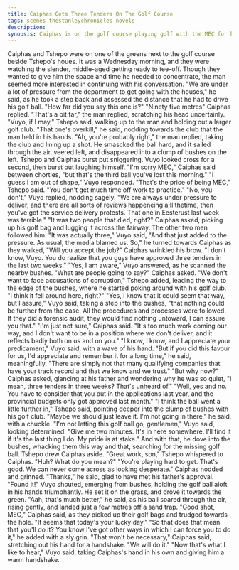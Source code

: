 ```yaml
---
title: Caiphas Gets Three Tenders On The Golf Course
tags: scenes thestanleychronicles novels 
description: 
synopsis: Caiphas is on the golf course playing golf with the MEC for human settlements, and the MEC is practically begging him to accept the 3 tenders. ENDS WITH CAIPHAS agreeing to do the jobs.
---
```


Caiphas and Tshepo were on one of the greens next to the golf course beside Tshepo's houes. It was a Wednesday morning, and they were watching the slender, middle-aged getting ready to tee-off. Though they wanted to give him the space and time he needed to concentrate, the man seemed more interested in continuing with his conversation.
"We are under a lot of pressure from the department to get going with the houses," he said, as he took a step back and assessed the distance that he had to drive his golf ball. "How far did you say this one is?"
"Ninety five metres" Caiphas replied.
"That's a bit far," the man replied, scratching his head uncertainly.
"Vuyo, if I may," Tshepo said, walking up to the man and holding out a larger golf club. "That one's overkill," he said, nodding towards the club that the man held in his hands.
"Ah, you're probably right," the man replied, taking the club and lining up a shot. He smascked the ball hard, and it sailed through the air, veered left, and disappeared into a clump of bushes on the left. Tshepo and Caiphas burst put sniggering. Vuyo looked cross for a second, then burst out laughing himself.
"I'm sorry MEC," Caiphas said between chortles, "but that's the third ball you've lost this morning."
"I guess I am out of shape," Vuyo responded.
"That's the price of being MEC," Tshepo said. "You don't get much time off work to practice."
"No, you don't," Vuyo replied, nodding sagely. "We are always under pressure to deliver, and there are all sorts of reviews happeneing a;ll thetime, then you've got the service delivery protests. That one in Eesterust last week was terrible."
"It was two people that died, right?" Caiphas asked, picking up his golf bag and lugging it across the fairway. The other two men followed him.
"It was actually three," Vuyo said, "And that just added to the pressure. As usual, the media blamed us. So," he turned towards Caiphas as they walked, "Will you accept the job?"
Caiphas wrinkled his brow. "I don't know, Vuyo. You do realize that you guys have approved three tenders in the last two weeks."
"Yes, I am aware," Vuyo answered, as he scanned the nearby bushes.
"What are people going to say?" Caiphas asked.
"We don't want to face accusations of corruption," Tshepo added, leading the way to the edge of the bushes, where he started poking around with his golf club. "I think it fell around here, right?"
"Yes, I know that it could seem that way, but I assure," Vuyo said, taking a step into the bushes, "that nothing could be further from the case. All the procedures and processes were followed. If they did a forensic audit, they would find nothing untoward, I can assure you that."
"I'm just not sure," Caiphas said. "It's too much work coming our way, and I don't want to be in a position where we don't deliver, and it reflects badly both on us and on you."
"I know, I know, and I appreciate your predicament," Vuyo said, with a wave of his hand. "But if you did this favour for us, I'd appreciate and remember it for a long time," he said, meaningfully. "There are simply not that many qualifying companies that have your track record and that we know and we trust."
"But why now?" Caiphas asked, glancing at his father and wondering why he was so quiet, "I mean, three tenders in three weeks? That's unheard of."
"Well, yes and no. You have to consider that you put in the applications last year, and the provincial budgets only got approved last month."
"I think the ball went a little further in," Tshepo said, pointing deeper into the clump of bushes with his golf club. "Maybe we should just leave it. I'm not going in there," he said, with a chuckle.
"I'm not letting this golf ball go, gentlemen," Vuyo said, looking determined. "Give me two minutes. It's in here somewhere. I'll find it if it's the last thing I do. My pride is at stake." And with that, he dove into the bushes, whacking them this way and that, searching for the missing golf ball. Tshepo drew Caiphas aside.
"Great work, son," Tshepo whispered to Caiphas.
"Huh? What do you mean?"
"You're playing hard to get. That's good. We can never come across as looking desperate."
Caiphas nodded and grinned. "Thanks," he said, glad to have met his father's approval.
"Found it!" Vuyo shouted, emerging from bushes, holding the golf ball aloft in his hands triumphantly. He set it on the grass, and drove it towards the green.
"Aah, that's much better," he said, as his ball soared through the air, rising gently, and landed just a few metres off a sand trap. 
"Good shot, MEC," Caiphas said, as they picked up their golf bags and trudged towards the hole. "It seems that today's your lucky day."
"So that does that mean that you'll do it? You know I've got other ways in which I can force you to do it," he added with a sly grin.
"That won't be necessary," Caiphas said, stretching out his hand for a handshake. "We will do it."
"Now that's what I like to hear," Vuyo said, taking Caiphas's hand in his own and giving him a warm handshake.